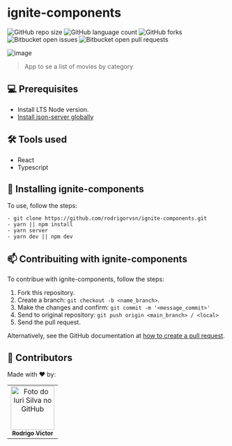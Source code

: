 # ignite-components

<!--- https://shields.io --->

![GitHub repo size](https://img.shields.io/github/repo-size/rodrigorvsn/ignite-components?style=for-the-badge)
![GitHub language count](https://img.shields.io/github/languages/count/rodrigorvsn/ignite-components?style=for-the-badge)
![GitHub forks](https://img.shields.io/github/forks/rodrigorvsn/ignite-components?style=for-the-badge)
![Bitbucket open issues](https://img.shields.io/bitbucket/issues/rodrigorvsn/ignite-components?style=for-the-badge)
![Bitbucket open pull requests](https://img.shields.io/bitbucket/pr-raw/rodrigorvsn/ignite-components?style=for-the-badge)

<!--- #################### mudar badges #################### --->

![image](https://user-images.githubusercontent.com/75763403/136711209-4372cee1-13d0-4916-8323-4e72a7314158.png)

<!--- #################### mudar exemplo #################### --->

> App to se a list of movies by category

## 💻 Prerequisites

- Install LTS Node version.
- [Install json-server globally](https://www.npmjs.com/package/json-server)
<!--- #################### mudar pré-requisitos  ####################--->

## 🛠 Tools used

- React
- Typescript
<!--- #################### mudar ferramentas #################### --->

## 🚀 Installing ignite-components

To use, follow the steps:

```
- git clone https://github.com/rodrigorvsn/ignite-components.git
- yarn || npm install
- yarn server
- yarn dev || npm dev

```

<!--- #################### mudar passos #################### --->

## 📫 Contribuiting with ignite-components

To contribue with ignite-components, follow the steps:

1. Fork this repository.
2. Create a branch: `git checkout -b <name_branch>`.
3. Make the changes and confirm: `git commit -m '<message_commit>'`
4. Send to original repository: `git push origin <main_branch> / <local>`
5. Send the pull request.

Alternatively, see the GitHub documentation at [how to create a pull request](https://help.github.com/en/github/collaborating-with-issues-and-pull-requests/creating-a-pull-request).

## 🤝 Contributors

Made with ❤️ by:

<table>
  <tr>
    <td align="center">
      <a href="#">
        <img src="https://github.com/rodrigorvsn.png" width="100px;" alt="Foto do Iuri Silva no GitHub"/><br>
        <sub>
          <b>Rodrigo Victor</b>
        </sub>
      </a>
    </td>
  </tr>
</table>
